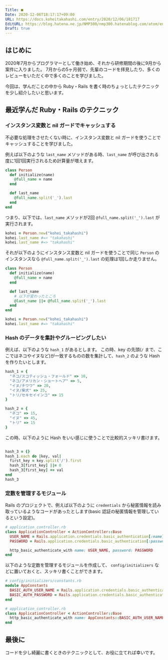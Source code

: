 ```yaml
---
Title: ■
Date: 2020-12-06T18:17:17+09:00
URL: https://docs.koheitakahashi.com/entry/2020/12/06/181717
EditURL: https://blog.hatena.ne.jp/NMP300/nmp300.hatenablog.com/atom/entry/26006613661296213
Draft: true
---
```


## はじめに
2020年7月からプログラマーとして働き始め、それから研修期間の後に9月から案件に入りました。
7月からの5ヶ月弱で、先輩のコードを拝見したり、多くのレビューをいただく中で多くのことを学びました。

今回は、学んだことの中から Ruby・Rails を書く時のちょっとしたテクニックを少し紹介したいと思います。

## 最近学んだ Ruby・Rails のテクニック
### インスタンス変数と nil ガードでキャッシュする
不必要な処理をさせたくない時に、インスタンス変数と nil ガードを使うことでキャッシュすることを学びました。

例えば以下のような `last_name` メソッドがある時、`last_name` が呼び出される度に1回1回実行されるため計算量が増えます。

```ruby
class Person
  def initialize(name)
    @full_name = name
  end

  def last_name
    @full_name.split('_').last
  end
end
```

つまり、以下では、`last_name` メソッドが2回 `@full_name.split('_').last` が実行されます。

```ruby
kohei = Person.new("kohei_takahashi")
kohei.last_name #=> "takahashi"
kohei.last_name #=> "takahashi"
```

それが以下のようにインスタンス変数と nil ガードを使うことで同じ `Person` のインスタンスなら `@full_name.split('_').last` の処理は1回しか走りません。

```ruby
class Person
  def initialize(name)
    @full_name = name
  end

  def last_name
    # 以下が変わったところ
    @last_name ||= @full_name.split('_').last
  end
end

kohei = Person.new("kohei_takahashi")
kohei.last_name #=> "takahashi"
```

### Hash のデータを集計やグルーピングしたい
例えば、以下のような `hash_1` があるとします。
この時、key の先頭(`/` まで、ここではネコやイヌなど)が一致するものの数を集計して、`hash_2` のような Hash を作りたいとします。

```ruby
hash_1 = {
  "ネコ/スコティッシュ・フォールド" => 10,
  "ネコ/アメリカン・ショートヘア" => 5,
  "イヌ/チワワ" => 20,
  "イヌ/柴犬" => 25,
  "トリ/セキセイインコ" => 15
}

hash_2 = {
  "ネコ" => 15,
  "イヌ" => 45,
  "トリ" => 15
}
```

この時、以下のように Hash をいい感じに使うことで比較的スッキリ書けます。

```ruby

hash_3 = {}
hash_1.each do |key, val|
  first_key = key.split('/').first
  hash_3[first_key] ||= 0
  hash_3[first_key] += val
end
hash_3
```

### 定数を管理するモジュール
Rails のプロジェクトで、例えば以下のように `credentials` から秘匿情報を読み取っているようなコードがあったとします(basic 認証の秘匿情報を管理しているという設定)。

```ruby
# application_controller.rb
class ApplicationController < ActionController::Base
  USER_NAME = Rails.application.credentials.basic_authentication[:name]
  PASSWORD = Rails.application.credentials.basic_authentication[:password]

  http_basic_authenticate_with name: USER_NAME, password: PASSWORD
end
```

以下のような定数を管理するモジュールを作成して、 `config/initializers` などに置いておくと、スッキリ書くことができます。

```ruby
# config/initializers/constants.rb
module AppConstants
  BASIC_AUTH_USER_NAME = Rails.application.credentials.basic_authentication[:name]
  BASIC_AUTH_PASSWORD = Rails.application.credentials.basic_authentication[:password]
end

# application_controller.rb
class ApplicationController < ActionController::Base
  http_basic_authenticate_with name: AppConstants::BASIC_AUTH_USER_NAME, password: AppConstans::BASIC_AUTH_PASSWORD
end
```

## 最後に
コードを少し綺麗に書くときのテクニックとして、お役に立てれば幸いです。

